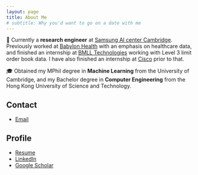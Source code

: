 ```yaml
---
layout: page
title: About Me
# subtitle: Why you'd want to go on a date with me
---
```



💼 Currently a **research engineer** at [Samsung AI center Cambridge](https://research.samsung.com/aicenter_cambridge). Previously worked at [Babylon Health](https://www.babylonhealth.com/) with an emphasis on healthcare data, and finished an internship at [BMLL Technologies](https://bmlltech.com/) working with Level 3 limit order book data. I have also finished an internship at [Cisco](https://www.cisco.com/) prior to that.

🎓 Obtained my MPhil degree in **Machine Learning** from the University of Cambridge, and my Bachelor degree in **Computer Engineering** from the Hong Kong University of Science and Technology. 

## Contact
* [Email](mailto:nhayst@gmail.com)


## Profile
* [Resume](resources/resume_2022.pdf)
* [LinkedIn](https://www.linkedin.com/in/yuanzhao-zhang-3b36b089/)
* [Google Scholar](https://scholar.google.com/citations?user=1KqATioAAAAJ&hl=en)
